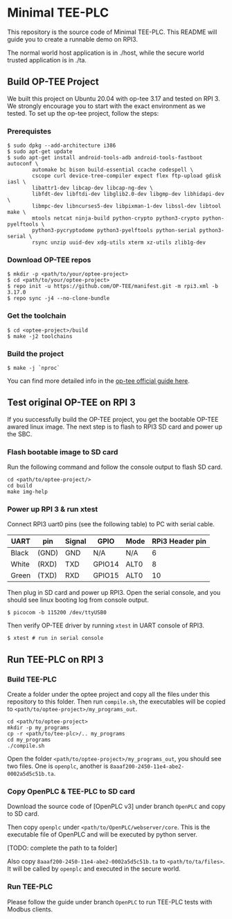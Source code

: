 # Minimal TEE-PLC

This repository is the source code of Minimal TEE-PLC. This README will guide you to create a runnable demo on RPI3.

The normal world host application is in ./host, while the secure world trusted application is in ./ta.

## Build OP-TEE Project

We built this project on Ubuntu 20.04 with op-tee 3.17 and tested on RPI 3. We strongly encourage you to start with the exact environment as we tested. To set up the op-tee project, follow the steps:

### Prerequistes

``` shell
$ sudo dpkg --add-architecture i386
$ sudo apt-get update
$ sudo apt-get install android-tools-adb android-tools-fastboot autoconf \
        automake bc bison build-essential ccache codespell \
        cscope curl device-tree-compiler expect flex ftp-upload gdisk iasl \
        libattr1-dev libcap-dev libcap-ng-dev \
        libfdt-dev libftdi-dev libglib2.0-dev libgmp-dev libhidapi-dev \
        libmpc-dev libncurses5-dev libpixman-1-dev libssl-dev libtool make \
        mtools netcat ninja-build python-crypto python3-crypto python-pyelftools \
        python3-pycryptodome python3-pyelftools python-serial python3-serial \
        rsync unzip uuid-dev xdg-utils xterm xz-utils zlib1g-dev
```

### Download OP-TEE repos

``` shell
$ mkdir -p <path/to/your/optee-project>
$ cd <path/to/your/optee-project>
$ repo init -u https://github.com/OP-TEE/manifest.git -m rpi3.xml -b 3.17.0
$ repo sync -j4 --no-clone-bundle
```

### Get the toolchain

``` shell
$ cd <optee-project>/build
$ make -j2 toolchains
```

### Build the project

``` shell
$ make -j `nproc`
```

You can find more detailed info in the [op-tee official guide here](https://optee.readthedocs.io/en/3.17.0/building/gits/build.html#build).

## Test original OP-TEE on RPI 3

If you successfully build the OP-TEE project, you get the bootable OP-TEE awared linux image. The next step is to flash to RPI3 SD card and power up the SBC.

### Flash bootable image to SD card

Run the following command and follow the console output to flash SD card.

``` shell
cd <path/to/optee-project/>
cd build
make img-help
```

### Power up RPI 3 & run xtest

Connect RPI3 uart0 pins (see the following table) to PC with serial cable.

| UART   | pin   | Signal | GPIO   | Mode  | RPi3 Header pin |
|--------|-------|--------|--------|-------|-----------------|
| Black  | (GND) | GND    | N/A    | N/A   | 6               |
| White  | (RXD) | TXD    | GPIO14 | ALT0  | 8               |
| Green  | (TXD) | RXD    | GPIO15 | ALT0  | 10              |

Then plug in SD card and power up RPI3. Open the serial console, and you should see linux booting log from console output.

``` shell
$ picocom -b 115200 /dev/ttyUSB0
```

Then verify OP-TEE driver by running `xtest` in UART console of RPI3.

``` shell
$ xtest # run in serial console
```

## Run TEE-PLC on RPI 3

### Build TEE-PLC

Create a folder under the optee project and copy all the files under this repository to this folder. Then run `compile.sh`, the executables will be copied to `<path/to/optee-project>/my_programs_out`. 

``` shell
cd <path/to/optee-project>
mkdir -p my_programs
cp -r <path/to/tee-plc>/.. my_programs
cd my_programs
./compile.sh
```

Open the folder `<path/to/optee-project>/my_programs_out`, you should see two files. One is `openplc`, another is `8aaaf200-2450-11e4-abe2-0002a5d5c51b.ta`.

### Copy OpenPLC & TEE-PLC to SD card

Download the source code of [OpenPLC v3] under branch `OpenPLC` and copy to SD card.

Then copy `openplc` under `<path/to/OpenPLC/webserver/core`. This is the executable file of OpenPLC and will be executed by python server.

[TODO: complete the path to ta folder]

Also copy `8aaaf200-2450-11e4-abe2-0002a5d5c51b.ta` to `<path/to/ta/files>`. It will be called by `openplc` and executed in the secure world.

### Run TEE-PLC

Please follow the guide under branch `OpenPLC` to run TEE-PLC tests with Modbus clients.